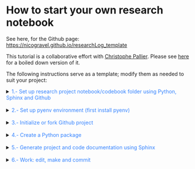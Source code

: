 # **How to** start your own research notebook

See here, for the Github page: https://nicogravel.github.io/researchLog_template

This tutorial is a collaborative effort with [Christophe Pallier](https://github.com/chrplr). Please see [here](https://github.com/chrplr/mynotebook) for a boiled down version of it. 

The following instructions serve as a template; modify them as needed to suit your project:



<details>
  <summary><span style="color:#3382FF"> 1.- Set up research project notebook/codebook folder using Python, Sphinx and Github</span></summary>  

  First, we want to create a project folder that will contain the research code (Matlab, Python, Jupyter notebooks, etc), the data, the results and the documentation:

  ```
  ├── docs
    └──.nojekyll
    └──index.html
  ├── docs_local
    └── source
    └── _static
    └── _templates
    └── figures
    └── myContent.md
    └── index.rst
    └── references.bib
  ├── results
  └── .gitignore
  └── requirements.txt
  └── README.md
  ```


Inside docs/index.html we add:

  ```html
  <meta http-equiv="refresh" content="0; url=./html/index.html" />
  ```
The folder `docs/html` will be copied from `docs_local/build/html` once we build the docs, as explained below. Meanwhile, the folder `docs_local` is added to `.gitignore`.

</details>

<br>

<details>
  <summary><span style="color:#3382FF"> 2.- Set up pyenv environment (first install pyenv)</span></summary>  

  We can then create a python environment locally and install Sphinx:

  ```shell
  pyenv install 3.8.19
  pyenv virtualenv 3.8.19 Sphinx
  pyenv activate Sphinx
  pip install -r requirements.txt
  ```

</details>


<br>
  
<details>
  <summary><span style="color:#3382FF"> 3.- Initialize or fork Github project</span></summary>  


  ```
  echo "# ResearchLog" >> README.md
  git init
  git add README.md
  git commit -m "1st commit"
  git branch -M main
  git remote add origin https://github.com/.../ResearchLog.git
  git push -u origin main
  ```

</details>

<br>
  
<details>
  <summary><span style="color:#3382FF"> 4.- Create a Python package</span></summary>  

  Create a `pyproject.toml` file in the root of your project: 
  
  ```shell
  cd ResearchLog
  touch pyproject.toml
  ```
  
  and add the following to `pyproject.toml`:

  ```toml
  [build-system]
  requires = ["setuptools", "wheel"]
  build-backend = "setuptools.build_meta"

  [project]
  name = "myCodeIsYourCode"
  version = "0.0.0"  # You can specify the version here
  description = "A short description of your project"
  readme = "README.md"
  requires-python = ">=3.8"


  [tool.setuptools.packages.find]
  where = ["."]

  ```
    
  Create myCodeIsYourCode directory an add empty `__init__.py` file to it, together with a python file that prints "hello world" to your package:
  
  ```shell
  mkdir myCodeIsYourCode
  cd myCodeIsYourCode
  touch __init__.py
  echo "print('hello world')" > helloworld.py
  ```

  Go to the root directory and install your package from the root directory:

  ```shell
  cd ..
  pip install -e .
  sphinx-apidoc -f -o docs_local/source myCodeIsYourCode
  ```

Try it:  

  ```shell
  python
  ```
  Then in python:

  ```python
  >>> import myCodeIsYourCode.helloworld
  hello world
  >>> exit()
  ```

</details>

<br>

<details>
  <summary><span style="color:#3382FF"> 5.- Generate project and code documentation using Sphinx</span></summary>  

  The folder `docs_local` will be used to generate the [sphinx](https://www.sphinx-doc.org/en/master/index.html) documentation. Then, we will copy the `build/html` to `docs`.

  ```shell
  cd /home/.../ResearchLog/docs_local/
  make clean; make html
  rsync -a --delete /home/.../ResearchLog/docs_local/build/html /home/.../ResearchLog/docs/
  ```

Edit `myCodeIsYourCode.rst`: add *:noindex:* to the end of the file, as follows:

```rst
Module contents
---------------

.. automodule:: myCodeIsYourCode
   :members:
   :undoc-members:
   :show-inheritance:
   :noindex:
```
 
Now enjoy building up your python package!

</details>
  
<br>
  
<details>
  <summary><span style="color:#3382FF"> 6.- Work: edit, make and commit</span></summary>  


  After these steps one wants to *make* the documentation locally. To build the documentation automatically, edit then the document `modules.rst` –if necessary, and do *make clean* followed by *make html*.

  ```shell
  cd docs_local
  make clean
  make html
  ```

  After adding new code and document everything, working on docstrings, etc, do not forget to commit the changes to Github and update both the documentation and the package. For example, if you write new python functions, do:

  ```shell
  pip install -e .
  sphinx-apidoc -f -o docs_local/source myCodeIsYourCode
  git add .
  git commit -m "replace setup.py for pyproject.toml, updates in docstrings, etc"
  git push -u origin main'
  ```

</details>
  
<br>